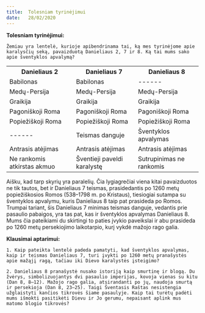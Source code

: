 ```yaml
---
title:  Tolesniam tyrinėjimui
date:   28/02/2020
---
```


**Tolesniam tyrinėjimui:**

`Žemiau yra lentelė, kurioje apibendrinama tai, ką mes tyrinėjome apie karalysčių seką, pavaizduotą Danieliaus 2, 7 ir 8. Ką tai mums sako apie šventyklos apvalymą?`

<table>
<tr>
    <th>Danieliaus 2</th>
    <th>Danieliaus 7</th>
    <th>Danieliaus 8</th>
</tr>
<tr>
    <td>Babilonas</td>
    <td>Babilonas</td>
    <td>------</td>
</tr>
<tr>
    <td>Medų-Persija</td>
    <td>Medų-Persija</td>
    <td>Medų-Persija</td>
</tr>
<tr>
    <td>Graikija</td>
    <td>Graikija</td>
    <td>Graikija</td>
</tr>
<tr>
    <td>Pagoniškoji Roma</td>
    <td>Pagoniškoji Roma</td>
    <td>Pagoniškoji Roma</td>
</tr>
<tr>
    <td>Popiežiškoji Roma</td>
    <td>Popiežiškoji Roma</td>
    <td>Popiežiškoji Roma</td>
</tr>
<tr>
    <td>------</td>
    <td>Teismas danguje</td>
    <td>Šventyklos apvalymas</td>
</tr>
<tr>
    <td>Antrasis atėjimas</td>
    <td>Antrasis atėjimas</td>
    <td>Antrasis atėjimas</td>
</tr>
<tr>
    <td>Ne rankomis atkirstas akmuo</td>
    <td>Šventieji paveldi karalystę</td>
    <td>Sutrupinimas ne rankomis</td>
</tr>
</table>

Aišku, kad tarp skyrių yra paralelių. Čia lygiagrečiai viena kitai pavaizduotos ne tik tautos, bet ir Danieliaus 7 teismas, prasidedantis po 1260 metų popiežiškosios Romos (538–1798 m. po Kristaus), tiesiogiai sutampa su šventyklos apvalymu, kuris Danieliaus 8 taip pat prasideda po Romos. Trumpai tariant, šis Danieliaus 7 minimas teismas danguje, vedantis prie pasaulio pabaigos, yra tas pat, kas ir šventyklos apvalymas Danieliaus 8. Mums čia pateikiami du skirtingi to paties įvykio paveikslai ir abu prasideda po 1260 metų persekiojimo laikotarpio, kurį vykdė mažojo rago galia.

**Klausimai aptarimui:** 

`1. Kaip pateikta lentelė padeda pamatyti, kad šventyklos apvalymas, kaip ir teismas Danieliaus 7, turi įvykti po 1260 metų pranašystės apie mažąjį ragą, tačiau iki Dievo karalystės įsteigimo?`

`2. Danieliaus 8 pranašystė nusako istoriją kaip smurtinę ir blogą. Du žvėrys, simbolizuojantys dvi pasaulio imperijas, kovoja vienas su kitu (Dan 8, 8–12). Mažojo rago galia, atsirandanti po jų, naudoja smurtą ir persekioja (Dan 8, 23–25). Taigi Šventasis Raštas nesistengia užglaistyti kančios tikrovės šiame pasaulyje. Kaip tai turėtų padėti mums išmokti pasitikėti Dievu ir Jo gerumu, nepaisant aplink mus matomo blogio tikrovės?`
